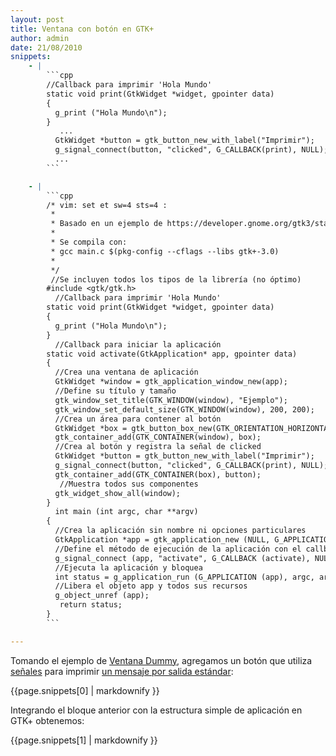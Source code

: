```yaml
---
layout: post
title: Ventana con botón en GTK+
author: admin
date: 21/08/2010
snippets: 
    - |
        ```cpp
        //Callback para imprimir 'Hola Mundo'
        static void print(GtkWidget *widget, gpointer data)
        {
          g_print ("Hola Mundo\n");
        }
           ...
          GtkWidget *button = gtk_button_new_with_label("Imprimir");
          g_signal_connect(button, "clicked", G_CALLBACK(print), NULL);
          ...
        ```

    - |
        ```cpp
        /* vim: set et sw=4 sts=4 :
         *
         * Basado en un ejemplo de https://developer.gnome.org/gtk3/stable/gtk-getting-started.html
         *
         * Se compila con:
         * gcc main.c $(pkg-config --cflags --libs gtk+-3.0)
         *
         */
         //Se incluyen todos los tipos de la librería (no óptimo) 
        #include <gtk/gtk.h>
          //Callback para imprimir 'Hola Mundo'
        static void print(GtkWidget *widget, gpointer data)
        {
          g_print ("Hola Mundo\n");
        }
          //Callback para iniciar la aplicación
        static void activate(GtkApplication* app, gpointer data)
        {
          //Crea una ventana de aplicación
          GtkWidget *window = gtk_application_window_new(app);
          //Define su título y tamaño
          gtk_window_set_title(GTK_WINDOW(window), "Ejemplo");
          gtk_window_set_default_size(GTK_WINDOW(window), 200, 200);
          //Crea un área para contener al botón
          GtkWidget *box = gtk_button_box_new(GTK_ORIENTATION_HORIZONTAL);
          gtk_container_add(GTK_CONTAINER(window), box);
          //Crea al botón y registra la señal de clicked
          GtkWidget *button = gtk_button_new_with_label("Imprimir");
          g_signal_connect(button, "clicked", G_CALLBACK(print), NULL);
          gtk_container_add(GTK_CONTAINER(box), button);
           //Muestra todos sus componentes
          gtk_widget_show_all(window);
        }
          int main (int argc, char **argv)
        {
          //Crea la aplicación sin nombre ni opciones particulares
          GtkApplication *app = gtk_application_new (NULL, G_APPLICATION_FLAGS_NONE);
          //Define el método de ejecución de la aplicación con el callback
          g_signal_connect (app, "activate", G_CALLBACK (activate), NULL);
          //Ejecuta la aplicación y bloquea
          int status = g_application_run (G_APPLICATION (app), argc, argv);
          //Libera el objeto app y todos sus recursos
          g_object_unref (app);
           return status;
        }
        ```

---
```

<div class="entry-content">
						<p>Tomando el ejemplo de <a title="Ventana dummy" href="/2010/08/21/Ventana-dummy.html">Ventana Dummy</a>, agregamos un botón que utiliza <a href="https://developer.gnome.org/gtk-tutorial/stable/x159.html">señales</a> para imprimir <a href="https://developer.gnome.org/glib/stable/glib-Warnings-and-Assertions.html"> un mensaje por salida estándar</a>:</p>
<div><div>{{page.snippets[0] | markdownify }}</div></div>
<p>Integrando el bloque anterior con la estructura simple de aplicación en GTK+ obtenemos:</p>
<div><div>{{page.snippets[1] | markdownify }}</div></div>
											</div>
